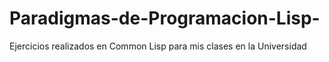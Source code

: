 # Paradigmas-de-Programacion-Lisp-
Ejercicios realizados en Common Lisp para mis clases en la Universidad
